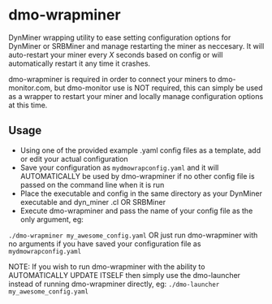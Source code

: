 # dmo-wrapminer
DynMiner wrapping utility to ease setting configuration options for DynMiner or SRBMiner and manage restarting the miner as neccesary.
It will auto-restart your miner every *X* seconds based on config or will automatically restart it any time it crashes.

dmo-wrapminer is required in order to connect your miners to dmo-monitor.com, but dmo-monitor use is NOT required, 
this can simply be used as a wrapper to restart your miner and locally manage configuration options at this time.

## Usage
* Using one of the provided example .yaml config files as a template, add or edit your actual configuration
* Save your configuration as `mydmowrapconfig.yaml` and it will AUTOMATICALLY be used by dmo-wrapminer if 
  no other config file is passed on the command line when it is run
* Place the executable and config in the same directory as your DynMiner executable and dyn_miner .cl OR SRBMiner
* Execute dmo-wrapminer and pass the name of your config file as the only argument, eg: 

`./dmo-wrapminer my_awesome_config.yaml`
OR 
just run dmo-wrapminer with no arguments if you have saved your configuration file as `mydmowrapconfig.yaml`

NOTE: If you wish to run dmo-wrapminer with the ability to AUTOMATICALLY UPDATE ITSELF then simply use the dmo-launcher instead of running dmo-wrapminer directly, eg:
`./dmo-launcher my_awesome_config.yaml`

